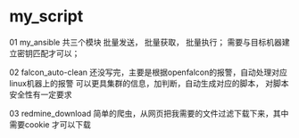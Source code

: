 # my_script
01 my_ansible
    共三个模块 批量发送， 批量获取， 批量执行；
    需要与目标机器建立密钥匹配才可以；
   
02 falcon_auto-clean
    还没写完，主要是根据openfalcon的报警，自动处理对应linux机器上的报警
    可以更具集群的信息，加判断，自动生成对应的脚本， 对脚本安全性有一定要求

03 redmine_download
    简单的爬虫，从网页把我需要的文件过滤下载下来，其中需要cookie 才可以下载